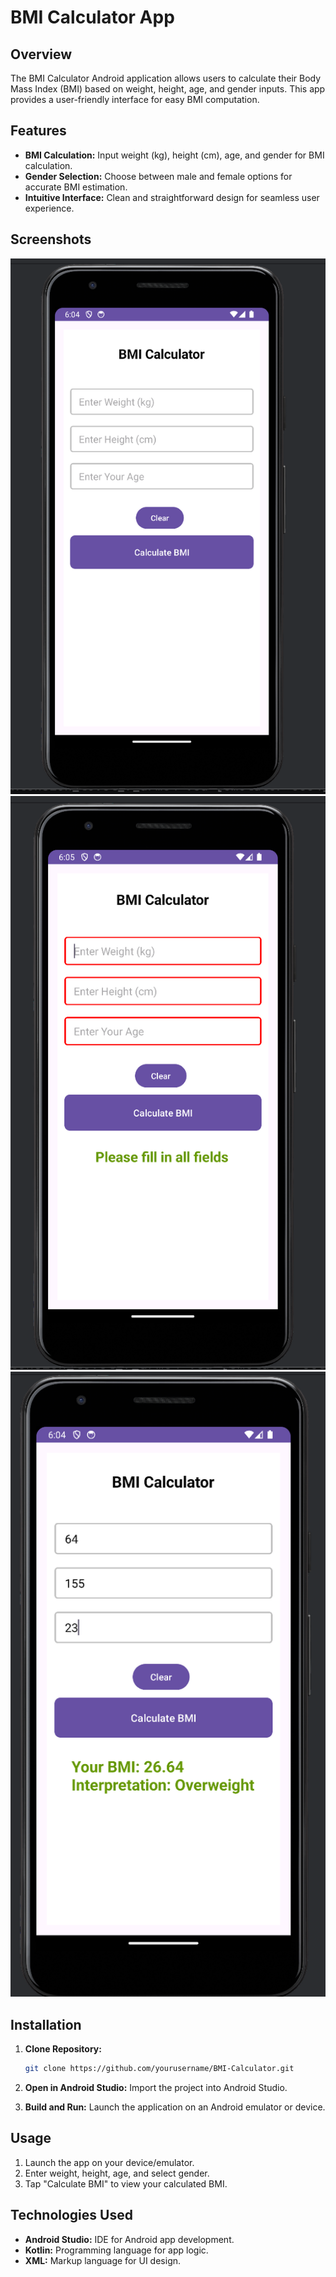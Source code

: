 # BMI Calculator App

## Overview

The BMI Calculator Android application allows users to calculate their Body Mass Index (BMI) based on weight, height, age, and gender inputs. This app provides a user-friendly interface for easy BMI computation.

## Features

- **BMI Calculation:** Input weight (kg), height (cm), age, and gender for BMI calculation.
- **Gender Selection:** Choose between male and female options for accurate BMI estimation.
- **Intuitive Interface:** Clean and straightforward design for seamless user experience.

## Screenshots
![bmi app](images/3.png)
![Fields are empty](images/1.png)
![desired result](images/2.png)


## Installation

1. **Clone Repository:**
    ```bash
    git clone https://github.com/yourusername/BMI-Calculator.git
    ```

2. **Open in Android Studio:** Import the project into Android Studio.

3. **Build and Run:** Launch the application on an Android emulator or device.

## Usage

1. Launch the app on your device/emulator.
2. Enter weight, height, age, and select gender.
3. Tap "Calculate BMI" to view your calculated BMI.

## Technologies Used

- **Android Studio:** IDE for Android app development.
- **Kotlin:** Programming language for app logic.
- **XML:** Markup language for UI design.




